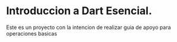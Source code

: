 # Introduccion a Dart Esencial.

Este es un proyecto con la intencion de realizar guia de apoyo para operaciones basicas
